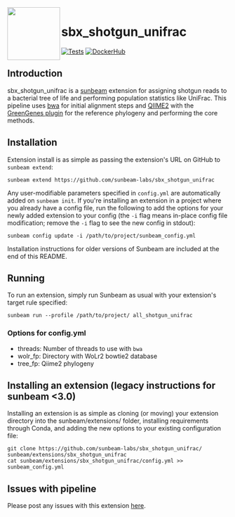 <img src="https://github.com/sunbeam-labs/sunbeam/blob/stable/docs/images/sunbeam_logo.gif" width=120, height=120 align="left" />

# sbx_shotgun_unifrac

<!-- Badges start -->
[![Tests](https://github.com/sunbeam-labs/sbx_shotgun_unifrac/actions/workflows/tests.yml/badge.svg)](https://github.com/sunbeam-labs/sbx_shotgun_unifrac/actions/workflows/tests.yml)
[![DockerHub](https://img.shields.io/docker/pulls/sunbeamlabs/sbx_shotgun_unifrac)](https://hub.docker.com/repository/docker/sunbeamlabs/sbx_shotgun_unifrac/)
<!-- Badges end -->

## Introduction

sbx_shotgun_unifrac is a [sunbeam](https://github.com/sunbeam-labs/sunbeam) extension for assigning shotgun reads to a bacterial tree of life and performing population statistics like UniFrac. This pipeline uses [bwa](https://bio-bwa.sourceforge.net/) for initial alignment steps and [QIIME2](https://qiime2.org/) with the [GreenGenes plugin](https://forum.qiime2.org/t/introducing-greengenes2-2022-10/25291) for the reference phylogeny and performing the core methods.

## Installation

Extension install is as simple as passing the extension's URL on GitHub to `sunbeam extend`:

    sunbeam extend https://github.com/sunbeam-labs/sbx_shotgun_unifrac

Any user-modifiable parameters specified in `config.yml` are automatically added on `sunbeam init`. If you're installing an extension in a project where you already have a config file, run the following to add the options for your newly added extension to your config (the `-i` flag means in-place config file modification; remove the `-i` flag to see the new config in stdout):

    sunbeam config update -i /path/to/project/sunbeam_config.yml

Installation instructions for older versions of Sunbeam are included at the end of this README.

## Running

To run an extension, simply run Sunbeam as usual with your extension's target rule specified:

    sunbeam run --profile /path/to/project/ all_shotgun_unifrac

### Options for config.yml

  - threads: Number of threads to use with `bwa`
  - wolr_fp: Directory with WoLr2 bowtie2 database
  - tree_fp: Qiime2 phylogeny
    
## Installing an extension (legacy instructions for sunbeam <3.0)

Installing an extension is as simple as cloning (or moving) your extension directory into the sunbeam/extensions/ folder, installing requirements through Conda, and adding the new options to your existing configuration file: 

    git clone https://github.com/sunbeam-labs/sbx_shotgun_unifrac/ sunbeam/extensions/sbx_shotgun_unifrac
    cat sunbeam/extensions/sbx_shotgun_unifrac/config.yml >> sunbeam_config.yml

## Issues with pipeline

Please post any issues with this extension [here](https://github.com/sunbeam-labs/sbx_shotgun_unifrac/issues).
